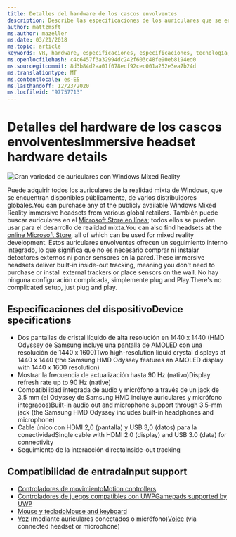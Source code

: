 ```yaml
---
title: Detalles del hardware de los cascos envolventes
description: Describe las especificaciones de los auriculares que se encuentran en la realidad mixta de Windows y ofrece el seguimiento de protección interior (no se requiere ninguna instalación externa).
author: mattzmsft
ms.author: mazeller
ms.date: 03/21/2018
ms.topic: article
keywords: VR, hardware, especificaciones, especificaciones, tecnología, sensores, medios ópticos, pantalla, auriculares de realidad mixta, auriculares de realidad virtual, qué es realidad virtual, auriculares envolventes
ms.openlocfilehash: c4c6457f3a32994dc242f603c48fe90eb8194ed0
ms.sourcegitcommit: 8d3b84d2aa01f078ecf92cec001a252e3ea7b24d
ms.translationtype: MT
ms.contentlocale: es-ES
ms.lasthandoff: 12/23/2020
ms.locfileid: "97757713"
---
```

# <a name="immersive-headset-hardware-details"></a><span data-ttu-id="d627d-104">Detalles del hardware de los cascos envolventes</span><span class="sxs-lookup"><span data-stu-id="d627d-104">Immersive headset hardware details</span></span>

![Gran variedad de auriculares con Windows Mixed Reality](images/MR-headsets.png)

<span data-ttu-id="d627d-106">Puede adquirir todos los auriculares de la realidad mixta de Windows, que se encuentran disponibles públicamente, de varios distribuidores globales.</span><span class="sxs-lookup"><span data-stu-id="d627d-106">You can purchase any of the publicly available Windows Mixed Reality immersive headsets from various global retailers.</span></span> <span data-ttu-id="d627d-107">También puede buscar auriculares en el [Microsoft Store en línea](https://www.microsoft.com/store/collections/VRandMixedrealityheadsets); todos ellos se pueden usar para el desarrollo de realidad mixta.</span><span class="sxs-lookup"><span data-stu-id="d627d-107">You can also find headsets at the [online Microsoft Store](https://www.microsoft.com/store/collections/VRandMixedrealityheadsets), all of which can be used for mixed reality development.</span></span> <span data-ttu-id="d627d-108">Estos auriculares envolventes ofrecen un seguimiento interno integrado, lo que significa que no es necesario comprar ni instalar detectores externos ni poner sensores en la pared.</span><span class="sxs-lookup"><span data-stu-id="d627d-108">These immersive headsets deliver built-in inside-out tracking, meaning you don't need to purchase or install external trackers or place sensors on the wall.</span></span> <span data-ttu-id="d627d-109">No hay ninguna configuración complicada, simplemente plug and Play.</span><span class="sxs-lookup"><span data-stu-id="d627d-109">There's no complicated setup, just plug and play.</span></span>

## <a name="device-specifications"></a><span data-ttu-id="d627d-110">Especificaciones del dispositivo</span><span class="sxs-lookup"><span data-stu-id="d627d-110">Device specifications</span></span>

* <span data-ttu-id="d627d-111">Dos pantallas de cristal líquido de alta resolución en 1440 x 1440 (HMD Odyssey de Samsung incluye una pantalla de AMOLED con una resolución de 1440 x 1600)</span><span class="sxs-lookup"><span data-stu-id="d627d-111">Two high-resolution liquid crystal displays at 1440 x 1440 (the Samsung HMD Odyssey features an AMOLED display with 1440 x 1600 resolution)</span></span>
* <span data-ttu-id="d627d-112">Mostrar la frecuencia de actualización hasta 90 Hz (nativo)</span><span class="sxs-lookup"><span data-stu-id="d627d-112">Display refresh rate up to 90 Hz (native)</span></span>
* <span data-ttu-id="d627d-113">Compatibilidad integrada de audio y micrófono a través de un jack de 3,5 mm (el Odyssey de Samsung HMD incluye auriculares y micrófono integrados)</span><span class="sxs-lookup"><span data-stu-id="d627d-113">Built-in audio out and microphone support through 3.5-mm jack (the Samsung HMD Odyssey includes built-in headphones and microphone)</span></span>
* <span data-ttu-id="d627d-114">Cable único con HDMI 2,0 (pantalla) y USB 3,0 (datos) para la conectividad</span><span class="sxs-lookup"><span data-stu-id="d627d-114">Single cable with HDMI 2.0 (display) and USB 3.0 (data) for connectivity</span></span>
* <span data-ttu-id="d627d-115">Seguimiento de la interacción directa</span><span class="sxs-lookup"><span data-stu-id="d627d-115">Inside-out tracking</span></span>

## <a name="input-support"></a><span data-ttu-id="d627d-116">Compatibilidad de entrada</span><span class="sxs-lookup"><span data-stu-id="d627d-116">Input support</span></span>

* [<span data-ttu-id="d627d-117">Controladores de movimiento</span><span class="sxs-lookup"><span data-stu-id="d627d-117">Motion controllers</span></span>](../design/motion-controllers.md)
* [<span data-ttu-id="d627d-118">Controladores de juegos compatibles con UWP</span><span class="sxs-lookup"><span data-stu-id="d627d-118">Gamepads supported by UWP</span></span>](hardware-accessories.md)
* [<span data-ttu-id="d627d-119">Mouse y teclado</span><span class="sxs-lookup"><span data-stu-id="d627d-119">Mouse and keyboard</span></span>](hardware-accessories.md)
* <span data-ttu-id="d627d-120">[Voz](../design/voice-input.md) (mediante auriculares conectados o micrófono)</span><span class="sxs-lookup"><span data-stu-id="d627d-120">[Voice](../design/voice-input.md) (via connected headset or microphone)</span></span>


